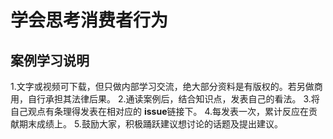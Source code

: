 # 学会思考消费者行为

## 案例学习说明

1.文字或视频可下载，但只做内部学习交流，绝大部分资料是有版权的。若另做商用，自行承担其法律后果。
2.通读案例后，结合知识点，发表自己的看法。
3.将自己观点有条理得发表在相对应的 **issue**链接下。
4.每发表一次，累计反应在贡献期末成绩上。
5.鼓励大家，积极踊跃建议想讨论的话题及提出建议。
